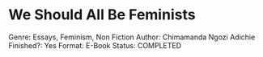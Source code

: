 # We Should All Be Feminists

Genre: Essays, Feminism, Non Fiction
Author: Chimamanda Ngozi Adichie
Finished?: Yes
Format: E-Book
Status: COMPLETED
